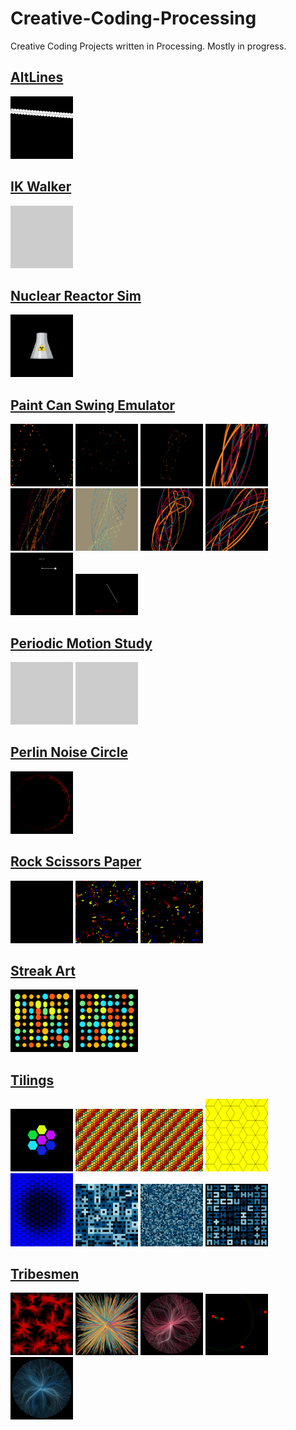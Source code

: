 # Creative-Coding-Processing
Creative Coding Projects written in Processing. Mostly in progress.
## [AltLines](AltLines)
<a href = "AltLines/AltLines_01"><img src="AltLines/AltLines_01.png" width="100" alt="AltLines/AltLines_01.png"></a>
## [IK Walker](IK%20Walker)
<a href = "IK Walker/IKWalker_01"><img src="IK Walker/IKWalker_01.png" width="100" alt="IK Walker/IKWalker_01.png"></a>
## [Nuclear Reactor Sim](Nuclear%20Reactor%20Sim)
<a href = "Nuclear Reactor Sim/Nuclear_Reactor_Sim_01"><img src="Nuclear Reactor Sim/Nuclear_Reactor_Sim_01.png" width="100" alt="Nuclear Reactor Sim/Nuclear_Reactor_Sim_01.png"></a>
## [Paint Can Swing Emulator](Paint%20Can%20Swing%20Emulator)
<a href = "Paint Can Swing Emulator/PaintCanSwingEmulator_01"><img src="Paint Can Swing Emulator/PaintCanSwingEmulator_01.png" width="100" alt="Paint Can Swing Emulator/PaintCanSwingEmulator_01.png"></a>
<a href = "Paint Can Swing Emulator/PaintCanSwingEmulator_02"><img src="Paint Can Swing Emulator/PaintCanSwingEmulator_02.png" width="100" alt="Paint Can Swing Emulator/PaintCanSwingEmulator_02.png"></a>
<a href = "Paint Can Swing Emulator/PaintCanSwingEmulator_03"><img src="Paint Can Swing Emulator/PaintCanSwingEmulator_03.png" width="100" alt="Paint Can Swing Emulator/PaintCanSwingEmulator_03.png"></a>
<a href = "Paint Can Swing Emulator/PaintCanSwingEmulator_04"><img src="Paint Can Swing Emulator/PaintCanSwingEmulator_04.png" width="100" alt="Paint Can Swing Emulator/PaintCanSwingEmulator_04.png"></a>
<a href = "Paint Can Swing Emulator/PaintCanSwingEmulator_05"><img src="Paint Can Swing Emulator/PaintCanSwingEmulator_05.png" width="100" alt="Paint Can Swing Emulator/PaintCanSwingEmulator_05.png"></a>
<a href = "Paint Can Swing Emulator/PaintCanSwingEmulator_05_01"><img src="Paint Can Swing Emulator/PaintCanSwingEmulator_05_01.png" width="100" alt="Paint Can Swing Emulator/PaintCanSwingEmulator_05_01.png"></a>
<a href = "Paint Can Swing Emulator/PaintCanSwingEmulator_06"><img src="Paint Can Swing Emulator/PaintCanSwingEmulator_06.png" width="100" alt="Paint Can Swing Emulator/PaintCanSwingEmulator_06.png"></a>
<a href = "Paint Can Swing Emulator/PaintCanSwingEmulator_07"><img src="Paint Can Swing Emulator/PaintCanSwingEmulator_07.png" width="100" alt="Paint Can Swing Emulator/PaintCanSwingEmulator_07.png"></a>
<a href = "Paint Can Swing Emulator/PaintCanSwingEmulator_08"><img src="Paint Can Swing Emulator/PaintCanSwingEmulator_08.png" width="100" alt="Paint Can Swing Emulator/PaintCanSwingEmulator_08.png"></a>
<a href = "Paint Can Swing Emulator/PaintCanSwingEmulator_08_01"><img src="Paint Can Swing Emulator/PaintCanSwingEmulator_08_01.png" width="100" alt="Paint Can Swing Emulator/PaintCanSwingEmulator_08_01.png"></a>
## [Periodic Motion Study](Periodic%20Motion%20Study)
<a href = "Periodic Motion Study/HexOffset"><img src="Periodic Motion Study/HexOffset.png" width="100" alt="Periodic Motion Study/HexOffset.png"></a>
<a href = "Periodic Motion Study/OffsetSpirals"><img src="Periodic Motion Study/OffsetSpirals.png" width="100" alt="Periodic Motion Study/OffsetSpirals.png"></a>
## [Perlin Noise Circle](Perlin%20Noise%20Circle)
<a href = "Perlin Noise Circle/Perlin_Noise_Circle_01"><img src="Perlin Noise Circle/Perlin_Noise_Circle_01.png" width="100" alt="Perlin Noise Circle/Perlin_Noise_Circle_01.png"></a>
## [Rock Scissors Paper](Rock%20Scissors%20Paper)
<a href = "Rock Scissors Paper/RockScissorsPaper_01"><img src="Rock Scissors Paper/RockScissorsPaper_01.png" width="100" alt="Rock Scissors Paper/RockScissorsPaper_01.png"></a>
<a href = "Rock Scissors Paper/RockScissorsPaper_01_01"><img src="Rock Scissors Paper/RockScissorsPaper_01_01.png" width="100" alt="Rock Scissors Paper/RockScissorsPaper_01_01.png"></a>
<a href = "Rock Scissors Paper/RockScissorsPaper_01_02"><img src="Rock Scissors Paper/RockScissorsPaper_01_02.png" width="100" alt="Rock Scissors Paper/RockScissorsPaper_01_02.png"></a>
## [Streak Art](Streak%20Art)
<a href = "Streak Art/Streak_Art_01"><img src="Streak Art/Streak_Art_01.png" width="100" alt="Streak Art/Streak_Art_01.png"></a>
<a href = "Streak Art/Streak_Art_02"><img src="Streak Art/Streak_Art_02.png" width="100" alt="Streak Art/Streak_Art_02.png"></a>
## [Tilings](Tilings)
<a href = "Tilings/HexTiling_01"><img src="Tilings/HexTiling_01.png" width="100" alt="Tilings/HexTiling_01.png"></a>
<a href = "Tilings/HexTiling_02"><img src="Tilings/HexTiling_02.png" width="100" alt="Tilings/HexTiling_02.png"></a>
<a href = "Tilings/HexTiling_03"><img src="Tilings/HexTiling_03.png" width="100" alt="Tilings/HexTiling_03.png"></a>
<a href = "Tilings/HexTiling_04"><img src="Tilings/HexTiling_04.png" width="100" alt="Tilings/HexTiling_04.png"></a>
<a href = "Tilings/HexTiling_05"><img src="Tilings/HexTiling_05.png" width="100" alt="Tilings/HexTiling_05.png"></a>
<a href = "Tilings/Tilings_01"><img src="Tilings/Tilings_01.png" width="100" alt="Tilings/Tilings_01.png"></a>
<a href = "Tilings/Tilings_01_01"><img src="Tilings/Tilings_01_01.png" width="100" alt="Tilings/Tilings_01_01.png"></a>
<a href = "Tilings/Tilings_01_02"><img src="Tilings/Tilings_01_02.png" width="100" alt="Tilings/Tilings_01_02.png"></a>
## [Tribesmen](Tribesmen)
<a href = "Tribesmen/Tribesman_01"><img src="Tribesmen/Tribesman_01.png" width="100" alt="Tribesmen/Tribesman_01.png"></a>
<a href = "Tribesmen/Tribesman_02"><img src="Tribesmen/Tribesman_02.png" width="100" alt="Tribesmen/Tribesman_02.png"></a>
<a href = "Tribesmen/Tribesman_03"><img src="Tribesmen/Tribesman_03.png" width="100" alt="Tribesmen/Tribesman_03.png"></a>
<a href = "Tribesmen/Tribesman_03_01"><img src="Tribesmen/Tribesman_03_01.png" width="100" alt="Tribesmen/Tribesman_03_01.png"></a>
<a href = "Tribesmen/Tribesman_04"><img src="Tribesmen/Tribesman_04.png" width="100" alt="Tribesmen/Tribesman_04.png"></a>